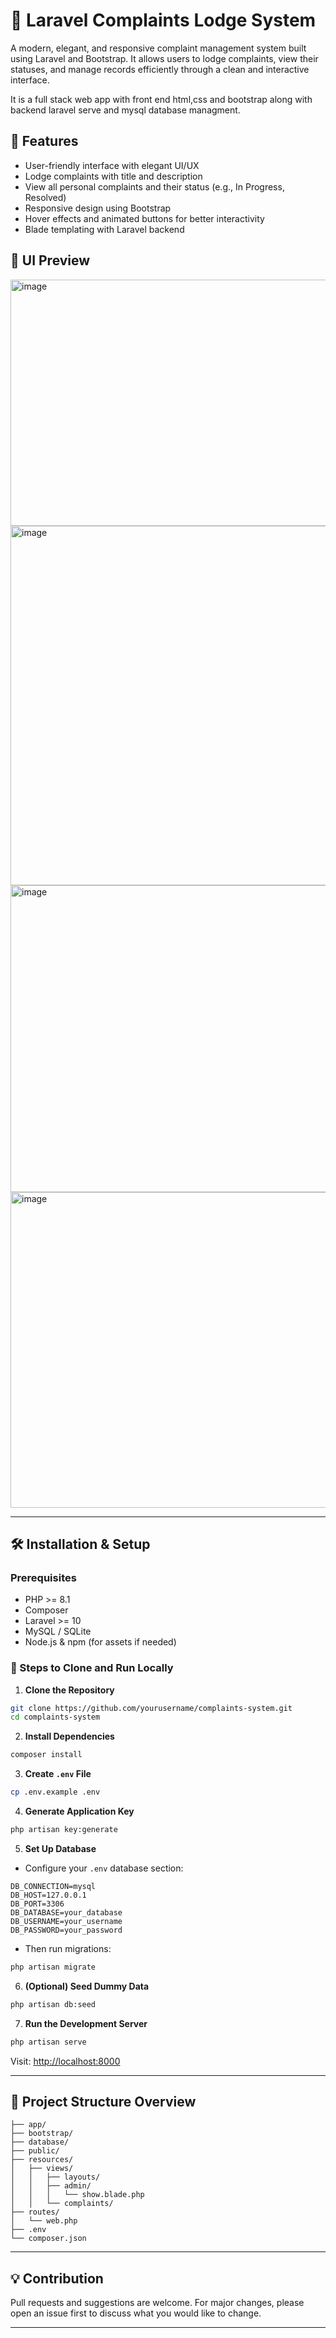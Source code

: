 # 📝 Laravel Complaints Lodge System

A modern, elegant, and responsive complaint management system built using Laravel and Bootstrap. It allows users to lodge complaints, view their statuses, and manage records efficiently through a clean and interactive interface.

It is a full stack web app with front end html,css and bootstrap along with backend laravel serve and mysql database managment.

## 🚀 Features

- User-friendly interface with elegant UI/UX
- Lodge complaints with title and description
- View all personal complaints and their status (e.g., In Progress, Resolved)
- Responsive design using Bootstrap
- Hover effects and animated buttons for better interactivity
- Blade templating with Laravel backend

## 📸 UI Preview
<img width="938" height="394" alt="image" src="https://github.com/user-attachments/assets/50b33973-8afe-4510-8d92-a896c5a1f1d7" />

<img width="715" height="575" alt="image" src="https://github.com/user-attachments/assets/c2bbb3a4-5726-4c96-8620-377842b541c4" />
<img width="1091" height="491" alt="image" src="https://github.com/user-attachments/assets/52e3e44d-3af6-499b-a6db-29b8b94f2364" />
<img width="992" height="505" alt="image" src="https://github.com/user-attachments/assets/1892f48d-b7aa-41a0-a882-ab0d19a04011" />


---

## 🛠️ Installation & Setup

### Prerequisites

- PHP >= 8.1
- Composer
- Laravel >= 10
- MySQL / SQLite
- Node.js & npm (for assets if needed)

### 🔧 Steps to Clone and Run Locally

1. **Clone the Repository**

```bash
git clone https://github.com/yourusername/complaints-system.git
cd complaints-system
````

2. **Install Dependencies**

```bash
composer install
```

3. **Create `.env` File**

```bash
cp .env.example .env
```

4. **Generate Application Key**

```bash
php artisan key:generate
```

5. **Set Up Database**

* Configure your `.env` database section:

```env
DB_CONNECTION=mysql
DB_HOST=127.0.0.1
DB_PORT=3306
DB_DATABASE=your_database
DB_USERNAME=your_username
DB_PASSWORD=your_password
```

* Then run migrations:

```bash
php artisan migrate
```

6. **(Optional) Seed Dummy Data**

```bash
php artisan db:seed
```

7. **Run the Development Server**

```bash
php artisan serve
```

Visit: [http://localhost:8000](http://localhost:8000)

---

## 📂 Project Structure Overview

```
├── app/
├── bootstrap/
├── database/
├── public/
├── resources/
│   ├── views/
│   │   ├── layouts/
│   │   ├── admin/
│   │   │   └── show.blade.php
│   │   └── complaints/
├── routes/
│   └── web.php
├── .env
└── composer.json
```

---

## 💡 Contribution

Pull requests and suggestions are welcome. For major changes, please open an issue first to discuss what you would like to change.

---

